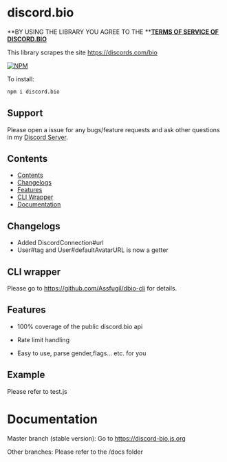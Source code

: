 # discord.bio

**BY USING THE LIBRARY YOU AGREE TO THE **[**TERMS OF SERVICE OF DISCORD.BIO**](https://discord.bio/terms)

This library scrapes the site https://discords.com/bio

[![NPM](https://nodei.co/npm/discord.bio.png?downloads=true&downloadRank=true&stars=true)](https://nodei.co/npm/discord.bio/)

To install: 

```bash
npm i discord.bio 
```

## Support
Please open a issue for any bugs/feature requests and ask other questions in my [Discord Server](https://discord.gg/ecdvF948Cj).

## Contents
- [Contents](#Contents)
- [Changelogs](#Changelogs)
- [Features](#Features)
- [CLI Wrapper](#CLI-wrapper)
- [Documentation](#Documentation)
## Changelogs

- Added DiscordConnection#url
- User#tag and User#defaultAvatarURL is now a getter

## CLI wrapper

Please go to https://github.com/Assfugil/dbio-cli for details.

## Features

- 100% coverage of the public discord.bio api

- Rate limit handling

- Easy to use, parse gender,flags... etc. for you

## Example
Please refer to test.js

# Documentation

Master branch (stable version): Go to https://discord-bio.js.org

Other branches: Please refer to the /docs folder

